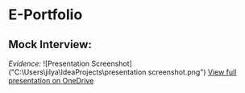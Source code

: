 # E-Portfolio
**Mock Interview:**
-
*Evidence:*
![Presentation Screenshot]("C:\Users\jilya\IdeaProjects\presentation screenshot.png")
[View full presentation on OneDrive](https://1drv.ms/p/c/3bad3bc429e937b8/EXs4pVlDTYlNgGAUy4sSLa0ByD99B-NmJw8oesJa_7SOhA?e=MIZ6hb)

